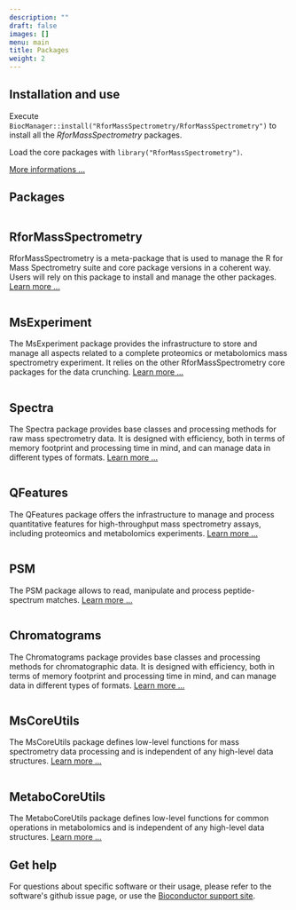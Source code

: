```yaml
---
description: ""
draft: false
images: []
menu: main
title: Packages
weight: 2
---
```


## Installation and use

Execute
`BiocManager::install("RforMassSpectrometry/RforMassSpectrometry")` to
install all the *RforMassSpectrometry* packages.

Load the core packages with `library("RforMassSpectrometry")`.

[More informations ...](https://rformassspectrometry.github.io/RforMassSpectrometry/articles/RforMassSpectrometry.html#installation)


## Packages

<div class="package-section">

<div class="packages">

<div class="package-left">
<img class="package-image-left" src="/images/hex-RforMassSpectrometry.png" alt=""></img>
<div class="package-info">

<h2>RforMassSpectrometry</h2>

<p>RforMassSpectrometry is a meta-package that is used to manage the R
for Mass Spectrometry suite and core package versions in a coherent
way. Users will rely on this package to install and manage the other
packages. <a
href="https://rformassspectrometry.github.io/RforMassSpectrometry/">Learn
more ...</a></p> </div> </div>

<div class="package-right">
<img class="package-image-right" src="/images/hex-MsExperiment.png" alt=""></img>
<div class="package-info">

<h2>MsExperiment</h2>

<p>The MsExperiment package provides the infrastructure to store and
manage all aspects related to a complete proteomics or metabolomics
mass spectrometry experiment. It relies on the other
RforMassSpectrometry core packages for the data crunching. <a
href="https://rformassspectrometry.github.io/MsExperiment">Learn more
...</a></p> </div> </div>

<div class="package-left">
<img class="package-image-left" src="/images/hex-Spectra.png" alt=""></img>
<div class="package-info">

<h2>Spectra</h2>

<p>The Spectra package provides base classes and processing
methods for raw mass spectrometry data. It is designed with
efficiency, both in terms of memory footprint and processing time in
mind, and can manage data in different types of formats. <a
href="https://rformassspectrometry.github.io/Spectra">Learn more
...</a> </p> </div> </div>


<div class="package-right">
<img class="package-image-right" src="/images/hex-Features.png" alt=""></img>
<div class="package-info">

<h2>QFeatures</h2>

<p>The QFeatures package offers the infrastructure to manage and
process quantitative features for high-throughput mass spectrometry
assays, including proteomics and metabolomics experiments. <a
href="https://rformassspectrometry.github.io/QFeatures">Learn more
...</a></p> </div> </div>


<div class="package-left">
<img class="package-image-left" src="/images/hex-RforMassSpectrometry.png" alt=""></img>
<div class="package-info">

<h2>PSM</h2>

<p>The PSM package allows to read, manipulate and process
peptide-spectrum matches. <a
href="https://rformassspectrometry.github.io/PSM">Learn more
...</a></p> </div> </div>

<div class="package-right">
<img class="package-image-right" src="/images/hex-Chromatograms.png" alt=""></img>
<div class="package-info">

<h2>Chromatograms</h2>

<p>The Chromatograms package provides base classes and processing
methods for chromatographic data. It is designed with efficiency,
both in terms of memory footprint and processing time in mind, and can
manage data in different types of formats. <a
href="https://rformassspectrometry.github.io/Chromatograms">Learn
more ...</a> </p> </div> </div>


<div class="package-left">
<img class="package-image-left" src="/images/hex-MsCoreUtils.png" alt=""></img>
<div class="package-info">

<h2>MsCoreUtils</h2>

<p>The MsCoreUtils package defines low-level functions for mass
spectrometry data processing and is independent of any high-level data
structures. <a
href="https://rformassspectrometry.github.io/MsCoreUtils">Learn
more ...</a></p> </div> </div>


<div class="package-right">
<img class="package-image-right" src="/images/hex-MetaboCoreUtils.png" alt=""></img>
<div class="package-info">

<h2>MetaboCoreUtils</h2>

<p>The MetaboCoreUtils package defines low-level functions for common operations
in metabolomics and is independent of any high-level data structures. <a
href="https://rformassspectrometry.github.io/MetaboCoreUtils">Learn
more ...</a></p> </div> </div>

</div>

</div>

## Get help

For questions about specific software or their usage, please refer to
the software's github issue page, or use the [Bioconductor support
site](http://support.bioconductor.org/).
